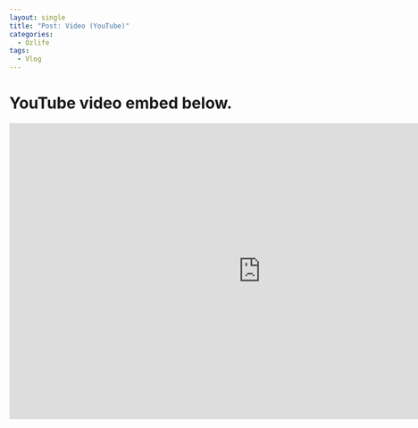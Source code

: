 ```yaml
---
layout: single
title: "Post: Video (YouTube)"
categories:
  - Ozlife
tags:
  - Vlog
---
```


# YouTube video embed below.


<iframe width="900" height="530" src="https://www.youtube.com/embed/z0gpQWRb7uo" frameborder="0" allow="accelerometer; autoplay; encrypted-media; gyroscope; picture-in-picture" allowfullscreen></iframe>
